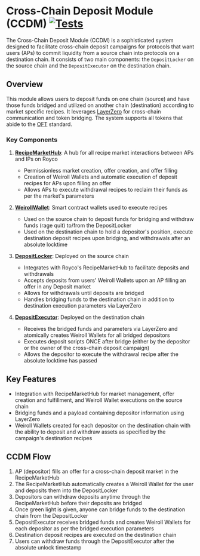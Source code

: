 # Cross-Chain Deposit Module (CCDM) [![Tests](https://github.com/roycoprotocol/cross-chain-deposit-module/actions/workflows/test.yml/badge.svg)](https://github.com/roycoprotocol/cross-chain-deposit-module/actions/workflows/test.yml)

The Cross-Chain Deposit Module (CCDM) is a sophisticated system designed to facilitate cross-chain deposit campaigns for protocols that want users (APs) to commit liquidity from a source chain into protocols on a destination chain. It consists of two main components: the ```DepositLocker``` on the source chain and the ```DepositExecutor``` on the destination chain.

## Overview

This module allows users to deposit funds on one chain (source) and have those funds bridged and utilized on another chain (destination) according to market specific recipes. It leverages [LayerZero](https://layerzero.network) for cross-chain communication and token bridging. The system supports all tokens that abide to the [OFT](https://docs.layerzero.network/v2/home/token-standards/oft-standard) standard.

### Key Components

1. **[RecipeMarketHub](https://github.com/roycoprotocol/royco/blob/main/src/RecipeMarketHub.sol)**: A hub for all recipe market interactions between APs and IPs on Royco
   - Permissionless market creation, offer creation, and offer filling
   - Creation of Weiroll Wallets and automatic execution of deposit recipes for APs upon filling an offer
   - Allows APs to execute withdrawal recipes to reclaim their funds as per the market's parameters

1. **[WeirollWallet](https://github.com/roycoprotocol/royco/blob/main/src/WeirollWallet.sol)**: Smart contract wallets used to execute recipes
   - Used on the source chain to deposit funds for bridging and withdraw funds (rage quit) to/from the DepositLocker
   - Used on the destination chain to hold a depositor's position, execute destination deposit recipes upon bridging, and withdrawals after an absolute locktime

2. **[DepositLocker](https://github.com/roycoprotocol/cross-chain-deposit-module/blob/main/src/DepositLocker.sol)**: Deployed on the source chain
   - Integrates with Royco's RecipeMarketHub to facilitate deposits and withdrawals
   - Accepts deposits from users' Weiroll Wallets upon an AP filling an offer in any Deposit market
   - Allows for withdrawals until deposits are bridged
   - Handles bridging funds to the destination chain in addition to destination execution parameters via LayerZero

3. **[DepositExecutor](https://github.com/roycoprotocol/cross-chain-deposit-module/blob/main/src/DepositExecutor.sol)**: Deployed on the destination chain
   - Receives the bridged funds and parameters via LayerZero and atomically creates Weiroll Wallets for all bridged depositors
   - Executes deposit scripts ONCE after bridge (either by the depositor or the owner of the cross-chain deposit campaign)
   - Allows the depositor to execute the withdrawal recipe after the absolute locktime has passed

## Key Features

- Integration with RecipeMarketHub for market management, offer creation and fulfillment, and Weiroll Wallet executions on the source chain
- Bridging funds and a payload containing depositor information using LayerZero
- Weiroll Wallets created for each depositor on the destination chain with the ability to deposit and withdraw assets as specified by the campaign's destination recipes

## CCDM Flow
1. AP (depositor) fills an offer for a cross-chain deposit market in the RecipeMarketHub
2. The RecipeMarketHub automatically creates a Weiroll Wallet for the user and deposits them into the DepositLocker
3. Depositors can withdraw deposits anytime through the RecipeMarketHub before their deposits are bridged
4. Once green light is given, anyone can bridge funds to the destination chain from the DepositLocker
5. DepositExecutor receives bridged funds and creates Weiroll Wallets for each depositor as per the bridged execution parameters
6. Destination deposit recipes are executed on the destination chain
7. Users can withdraw funds through the DepositExecutor after the absolute unlock timestamp
